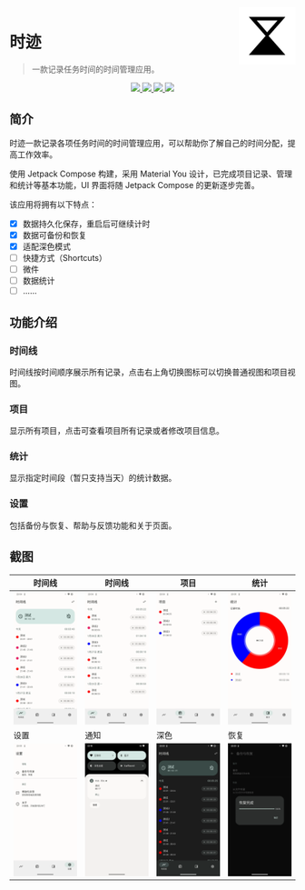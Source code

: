 <img src="docs/images/logo.svg" alt="logo" width="100" height="100" align="right" />

# 时迹

> 一款记录任务时间的时间管理应用。

<p align="center">
  <a href="https://developer.android.google.cn/jetpack/compose" alt="Jetpack Compose">
    <img src="https://img.shields.io/badge/Jetpack%20Compose-1.5.10-brightgreen?logo=android" />
  </a>
  <a href="https://android-arsenal.com/api?level=26" alt="API">
    <img src="https://img.shields.io/badge/API-26%2B-blue?logo=android" />
  </a>
  <a href="https://github.com/MeanZhang/Traclock/actions/workflows/android-build.yml"  alt="Android 构建">
    <img src="https://github.com/MeanZhang/Traclock/actions/workflows/android-build.yml/badge.svg" />
  </a>
  <a href="https://github.com/MeanZhang/Traclock/releases"  alt="GitHub Release">
    <img src="https://img.shields.io/github/v/release/MeanZhang/Traclock?sort=semver">
  </a>
</p>

## 简介

时迹一款记录各项任务时间的时间管理应用，可以帮助你了解自己的时间分配，提高工作效率。

使用 Jetpack Compose 构建，采用 Material You 设计，已完成项目记录、管理和统计等基本功能，UI 界面将随 Jetpack Compose 的更新逐步完善。

该应用将拥有以下特点：

- [x] 数据持久化保存，重启后可继续计时
- [x] 数据可备份和恢复
- [x] 适配深色模式
- [ ] 快捷方式（Shortcuts）
- [ ] 微件
- [ ] 数据统计
- [ ] ……

## 功能介绍

### 时间线

时间线按时间顺序展示所有记录，点击右上角切换图标可以切换普通视图和项目视图。

### 项目

显示所有项目，点击可查看项目所有记录或者修改项目信息。

### 统计

显示指定时间段（暂只支持当天）的统计数据。

### 设置

包括备份与恢复、帮助与反馈功能和关于页面。

## 截图

| 时间线                                                 | 时间线                                           | 项目                                     | 统计                                         |
| ------------------------------------------------------ | ------------------------------------------------ | ---------------------------------------- | -------------------------------------------- |
| ![timeline-detail](docs/images/ui/timeline-detail.webp) | ![timeline](docs/images/ui/timeline.webp)         | ![projects](docs/images/ui/projects.webp) | ![statistics](docs/images/ui/statistics.webp) |
| 设置                                                   | 通知                                             | 深色                                     | 恢复                                         |
| ![settings](docs/images/ui/settings.webp)               | ![notification](docs/images/ui/notification.webp) | ![dark](docs/images/ui/dark.webp)         | ![restore](docs/images/ui/restore.webp)       |
